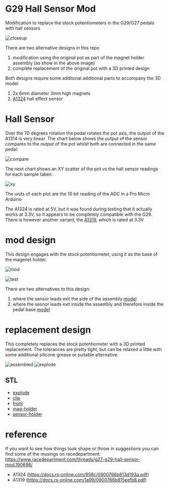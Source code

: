 # G29 Hall Sensor Mod

Modification to replace the stock potentiometers in the G29/G27 pedals with hall sensors

![closeup](img/closeup.jpg)

There are two alternative designs in this repo

1. modification using the original pot as part of the magnet holder assembly (as show in the above image)
2. complete replacement of the original pot with a 3D printed design


Both designs require some additonal additional parts to accompany the 3D model

1. 2x 6mm diameter 3mm high magnets
2. [A1324](https://docs.rs-online.com/958c/0900766b813d193a.pdf) hall effect sensor 

# Hall Sensor

Over the 70 degrees rotation the pedal rotates the pot axis, the output of the A1314 is very linear.  The chart below shows the output of the sensor compares to the output of the pot whilst both are connected in the same pedal:

![compare](img/hall_mk2_1_compare_chart.png)

The next chart shows an XY scatter of the pot vs the hall sensor readings for each sample taken:

![xy](img/hall_mk2_1_xy_chart.png)

The units of each plot are the 10 bit reading of the ADC in a Pro Micro Arduino

The A1324 is rated at 5V, but it was found during testing that it actually works at 3.3V, so it appears to be completely compatible with the G29.  There is however another variant, the [A1319](https://docs.rs-online.com/1a99/0900766b815eefb8.pdf), which is rated at 3.3V

# mod design

This design engages with the stock potentiometer, using it as the base of the magenet holder.

![mod](img/hall_mk2_1_model.png)

![test](img/hall_mk2_1.jpg)

There are two alternatives to this design:

1. where the sensor leads exit the side of the assembly [model](mod/stl/side-exit-explode.stl)
2. where the sesnor leads exit inside the assembly and therefore inside the pedal base [model](mod/stl/inner-exit-explode.stl)

# replacement design

This completely replaces the stock potentiometer with a 3D printed replacement.  The tolerances are pretty tight, but can be relaxed a little with some additional silicone grease or suitable alternative.

![assembled](img/hall_pot_assembled.jpg)
![explode](img/hall_pot_pieces.jpg)

## STL

* [explode](pot/stl/explode.stl)
* [clip](pot/stl/clip.stl)
* [front](pot/stl/front.stl)
* [mag-holder](pot/stl/mag-holder.stl)
* [sensor-holder](pot/stl/sensor-holder.stl)

# reference

If you want to see how things took shape or throw in suggestions you can find some of the musings on racedepartment: https://www.racedepartment.com/threads/g27-g29-hall-sensor-mod.190696/

* A1324 (https://docs.rs-online.com/958c/0900766b813d193a.pdf)
* A1319 (https://docs.rs-online.com/1a99/0900766b815eefb8.pdf)